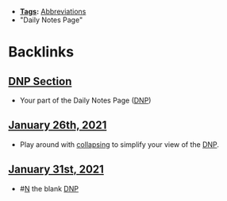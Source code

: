 - **[Tags](<Tags.md>):** [Abbreviations](<Abbreviations.md>)
- "Daily Notes Page"

# Backlinks
## [DNP Section](<DNP Section.md>)
- Your part of the Daily Notes Page ([DNP](<DNP.md>))

## [January 26th, 2021](<January 26th, 2021.md>)
- Play around with [collapsing](<collapsing.md>) to simplify your view of the [DNP](<DNP.md>).

## [January 31st, 2021](<January 31st, 2021.md>)
- #[N](<N.md>) the blank [DNP](<DNP.md>)

